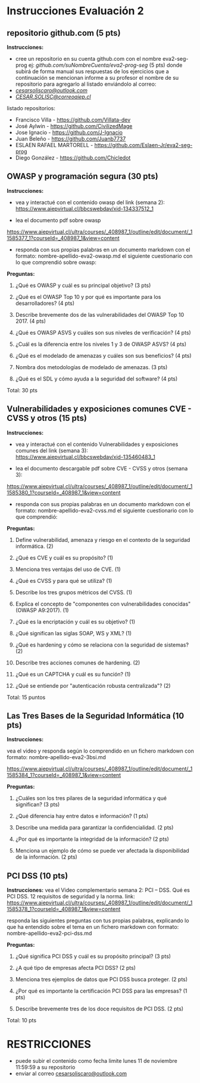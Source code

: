 # Instrucciones Evaluación 2 

## repositorio github.com (5 pts)
**Instrucciones:** 
- cree un repositorio en su cuenta github.com con el nombre
eva2-seg-prog ej: *github.com/suNombreCuenta/eva2-prog-seg* (5 pts)
donde subirá de forma manual sus respuestas de los ejercicios que a continuación se mencionan 
informe a su profesor el nombre de su repositorio para agregarlo al listado enviándolo al correo:
- *cesarsoliscaro@outlook.com*
- *CESAR.SOLISC@correoaiep.cl*


listado repositorios:
- Francisco Villa - https://github.com/Villata-dev
- José Aylwin - https://github.com/CivilizedMage
- Jose Ignacio - https://github.com/J-Ignacio
- Juan Beleño - https://github.com/Juanb7737
- ESLAEN RAFAEL MARTORELL - https://github.com/Eslaen-Jr/eva2-seg-prog
- Diego González - https://github.com/Chicledot

## OWASP y programación segura (30 pts)
**Instrucciones:** 
- vea y interactué con el contenido owasp del link (semana 2):
https://www.aiepvirtual.cl/bbcswebdav/xid-134337512_1

- lea el documento pdf sobre owasp

https://www.aiepvirtual.cl/ultra/courses/_408987_1/outline/edit/document/_11585377_1?courseId=_408987_1&view=content

- responda con sus propias palabras en un documento markdown con el formato:
nombre-apellido-eva2-owasp.md el siguiente cuestionario con lo que comprendió sobre owasp:

**Preguntas:**

1. ¿Qué es OWASP y cuál es su principal objetivo? (3 pts)

2. ¿Qué es el OWASP Top 10 y por qué es importante para los desarrolladores? (4 pts)

3. Describe brevemente dos de las vulnerabilidades del OWASP Top 10 2017. (4 pts)

4. ¿Qué es OWASP ASVS y cuáles son sus niveles de verificación? (4 pts)

5. ¿Cuál es la diferencia entre los niveles 1 y 3 de OWASP ASVS? (4 pts)

6. ¿Qué es el modelado de amenazas y cuáles son sus beneficios? (4 pts)

7. Nombra dos metodologías de modelado de amenazas. (3 pts)

8. ¿Qué es el SDL y cómo ayuda a la seguridad del software? (4 pts)

Total: 30 pts


## Vulnerabilidades y exposiciones comunes CVE - CVSS y otros (15 pts)
**Instrucciones:** 
- vea y interactué con el contenido Vulnerabilidades y exposiciones comunes del link (semana 3):
https://www.aiepvirtual.cl/bbcswebdav/xid-135460483_1

- lea el documento descargable pdf sobre  CVE - CVSS y otros (semana 3):

https://www.aiepvirtual.cl/ultra/courses/_408987_1/outline/edit/document/_11585380_1?courseId=_408987_1&view=content

- responda con sus propias palabras en un documento markdown con el formato:
nombre-apellido-eva2-cvss.md el siguiente cuestionario con lo que comprendió:

**Preguntas:**

1. Define vulnerabilidad, amenaza y riesgo en el contexto de la seguridad informática. (2)

2. ¿Qué es CVE y cuál es su propósito? (1)

3. Menciona tres ventajas del uso de CVE. (1)

4. ¿Qué es CVSS y para qué se utiliza? (1)

5. Describe los tres grupos métricos del CVSS. (1)

6. Explica el concepto de "componentes con vulnerabilidades conocidas" (OWASP A9:2017). (1)

7. ¿Qué es la encriptación y cuál es su objetivo? (1)

8. ¿Qué significan las siglas SOAP, WS y XML? (1)

9. ¿Qué es hardening y cómo se relaciona con la seguridad de sistemas? (2)

10. Describe tres acciones comunes de hardening. (2)

11. ¿Qué es un CAPTCHA y cuál es su función? (1)

12. ¿Qué se entiende por "autenticación robusta centralizada"? (2)

Total: 15 puntos


## Las Tres Bases de la Seguridad Informática (10 pts)
**Instrucciones:** 

vea el video y responda según lo comprendido en un fichero markdown
con formato:
nombre-apellido-eva2-3bsi.md

https://www.aiepvirtual.cl/ultra/courses/_408987_1/outline/edit/document/_11585384_1?courseId=_408987_1&view=content

**Preguntas:**

1. ¿Cuáles son los tres pilares de la seguridad informática y qué significan? (3 pts)

2. ¿Qué diferencia hay entre datos e información? (1 pts)

3. Describe una medida para garantizar la confidencialidad. (2 pts)

4. ¿Por qué es importante la integridad de la información? (2 pts)

5. Menciona un ejemplo de cómo se puede ver afectada la disponibilidad de la información. (2 pts)

## PCI DSS (10 pts)
**Instrucciones:** 
vea el Video complementario semana 2: PCI – DSS. Qué es PCI DSS. 12 requisitos de seguridad y la norma. link:
https://www.aiepvirtual.cl/ultra/courses/_408987_1/outline/edit/document/_11585378_1?courseId=_408987_1&view=content

responda las siguientes preguntas con tus propias palabras, explicando lo que ha entendido sobre el tema en un fichero markdown
con formato:
nombre-apellido-eva2-pci-dss.md

**Preguntas:**

1. ¿Qué significa PCI DSS y cuál es su propósito principal? (3 pts)

2. ¿A qué tipo de empresas afecta PCI DSS? (2 pts)

3. Menciona tres ejemplos de datos que PCI DSS busca proteger. (2 pts)

4. ¿Por qué es importante la certificación PCI DSS para las empresas? (1 pts)

5. Describe brevemente tres de los doce requisitos de PCI DSS. (2 pts)

Total: 10 pts


# RESTRICCIONES
- puede subir el contenido como fecha limite lunes 11 de noviembre 11:59:59 a su repositorio
- enviar al correo cesarsoliscaro@outlook.com